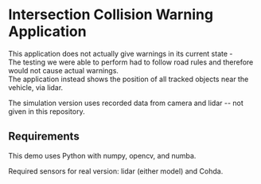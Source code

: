 # Intersection Collision Warning Application
This application does not actually give warnings in its current state -  
The testing we were able to perform had to follow road rules and therefore would not cause actual warnings.  
The application instead shows the position of all tracked objects near the vehicle, via lidar.

The simulation version uses recorded data from camera and lidar -- not given in this repository.

## Requirements
This demo uses Python with numpy, opencv, and numba.

Required sensors for real version: lidar (either model) and Cohda.

